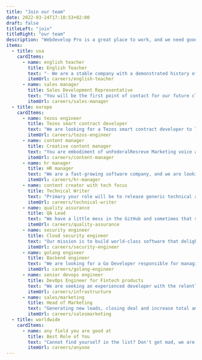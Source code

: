 ```yaml
---
title: "Join our team"
date: 2022-03-24T17:10:53+02:00
draft: false
titleLeft: "join"
titleRight: "our team"
description: "Webdevelop Pro is a great place to work, and we need good people to join our team. Everything we do here every day is our unique contribution to the IT world"
items:
  - title: usa
    cardItems:
      - name: english teacher
        title: English Teacher
        text: "- We are a stable company with a demonstrated history of building complex fintech product - Our..."
        itemUrl: careers/english-teacher
      - name: sales manager
        title: Sales Development Representative
        text: "You will be the first point of contact for our future clients, starting with the first email or..."
        itemUrl: careers/sales-manager
  - title: europe
    cardItems:
      - name: tezos engineer
        title: Tezos smart contract developer
        text: "We are looking for a Tezos smart contract developer to launch reward program based on the Tezos..."
        itemUrl: careers/tezos-engineer
      - name: content manager
        title: Creative content manager
        text: "You are embodiment of unFederalResreve Marketing voice and tone, creating and managing compelling..."
        itemUrl: careers/content-manager
      - name: hr manager
        title: HR manager
        text: "We are a fast-growing software company, and we are looking for a *People's person* with ’an eye..."
        itemUrl: careers/hr-manager
      - name: content creator with tech focus
        title: Technical Writer
        text: "Primary your role will be to release generic technical articles for the fintech and blockchain..."
        itemUrl: careers/technical-writer
      - name: quality assurance
        title: QA Lead
        text: "We have a little mess in the GitHub and sometimes that slows our deploy process. In additional we..."
        itemUrl: careers/quality-assurance
      - name: security engineer
        title: Cloud security engineer
        text: "Our mission is to build world-class software that delights our customers. As part of that mission,..."
        itemUrl: careers/security-engineer
      - name: golang engineer
        title: Backend engineer
        text: "We are looking for a Go Developer responsible for managing the exchange of data between micr and..."
        itemUrl: careers/golang-engineer
      - name: senior devops engineer
        title: DevOps Engineer for Fintech products
        text: "We are seeking an experienced developer with the relentless pursuit of crafting a world-class..."
        itemUrl: careers/infrastructure
      - name: sales/marketing
        title: Head of Marketing
        text: "Generating new leads, closing deal and increase total amount of customers."
        itemUrl: careers/salesmarketing
  - title: worldwide
    cardItems:
      - name: any field you are good at
        title: Best Role of You
        text: "Cannot find yourself in the list? Don't get mad, we are always in search for talanted..."
        itemUrl: careers/anyone
---
```


